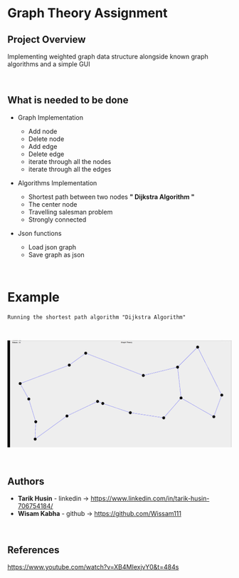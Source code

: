 # Graph Theory Assignment


## Project Overview
Implementing weighted graph data structure alongside known graph algorithms 
and a simple GUI

</br>

## What is needed to be done

- Graph Implementation

    - Add node
    - Delete node
    - Add edge 
    - Delete edge
    - iterate through all the nodes 
    - iterate through all the edges 

  
- Algorithms Implementation

    - Shortest path between two nodes **" Dijkstra Algorithm "**
    - The center node
    - Travelling salesman problem
    - Strongly connected


- Json functions
   
    - Load json graph
    - Save graph as json

</br>


# Example 
    Running the shortest path algorithm "Dijkstra Algorithm"  
</br>

  ![](shortest-path.gif)


</br>

## Authors

* **Tarik Husin**  - linkedin -> https://www.linkedin.com/in/tarik-husin-706754184/
* **Wisam Kabha**  - github -> https://github.com/Wissam111

</br>

## References

https://www.youtube.com/watch?v=XB4MIexjvY0&t=484s